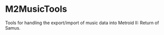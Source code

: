 # M2MusicTools
Tools for handling the export/import of music data into Metroid II: Return of Samus.
